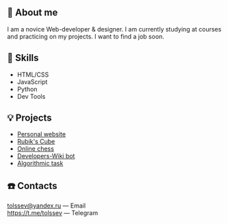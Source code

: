 👋 About me
---
I am a novice Web-developer & designer. I am currently studying at courses and practicing on my projects. I want to find a job soon.

💪 Skills
---
- HTML/CSS
- JavaScript
- Python
- Dev Tools

💡 Projects
---
- [Personal website](https://tolssev.github.io/ "tolssev.github.io")
- [Rubik's Cube]()
- [Online chess]()
- [Developers-Wiki bot]()
- [Algorithmic task]()

☎️ Contacts
---
<tolssev@yandex.ru> — Email\
<https://t.me/tolssev> — Telegram
